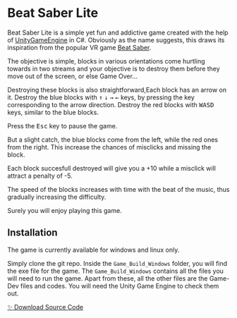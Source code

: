 # Beat Saber Lite


Beat Saber Lite is a simple yet fun and addictive game created with the help of [UnityGameEngine](https://unity.com/) in C#. Obviously as the name suggests, this draws its 
inspiration from the popular VR game [Beat Saber](https://beatsaber.com/).

The objective is simple, blocks in various orientations come hurtling towards in two streams and your objective is to destroy them before they move out of the screen, or else Game Over...

Destroying these blocks is also straightforward,Each block has an arrow on it. Destroy the blue blocks with <kbd>↑</kbd>
<kbd>↓</kbd>
<kbd>→</kbd>
<kbd>←</kbd> keys, by pressing the key corresponding to the arrow direction.  Destroy the red blocks with <kbd>W</kbd><kbd>A</kbd><kbd>S</kbd><kbd>D</kbd> keys, similar to the blue blocks. 

Press the <kbd>Esc</kbd> key to pause the game.

But a slight catch, the blue blocks come from the left, while the red ones from the right. This increase the chances of misclicks and missing the block.

Each block succesfull destroyed will give you a +10 while a misclick will attract a penalty of -5.

The speed of the blocks increases with time with the beat of the music, thus gradually increasing the difficulty.

Surely you will enjoy playing this game.

## Installation 

The game is currently available for windows and linux only.

Simply clone the git repo. Inside the `Game_Build_Windows` folder, you will find the exe file for the game. The `Game_Build_Windows` contains all the files you will need to run the game.
Apart from these, all the other files are the Game-Dev files and codes. You will need the Unity Game Engine to check them out.

[:sparkles: Download Source Code](https://github.com/DivyanshMittal-exe/Beat-Saber-Lite.git)

